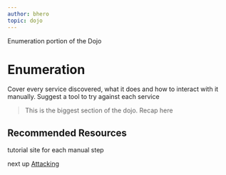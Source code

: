 ```yaml
---
author: bhero
topic: dojo
---
```


Enumeration portion of the Dojo

# Enumeration

Cover every service discovered, what it does and how to interact with it manually.
Suggest a tool to try against each service 

> This is the biggest section of the dojo. Recap here

## Recommended Resources

tutorial site for each manual step

next up [Attacking](Stapler-Dojo-Part-4.html)